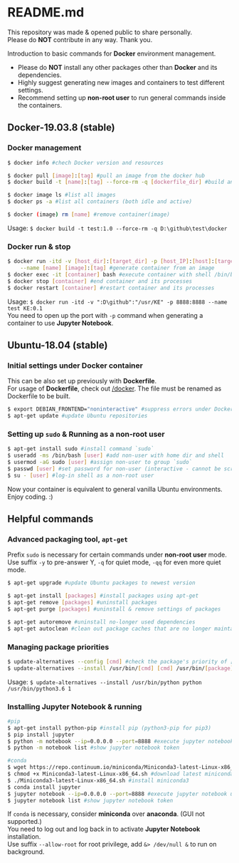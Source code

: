 # README.md
This repository was made & opened public to share personally.\
Please do __NOT__ contribute in any way. Thank you.

Introduction to basic commands for __Docker__ environment management.
* Please do __NOT__ install any other packages other than __Docker__ and its dependencies.
* Highly suggest generating new images and containers to test different settings.
* Recommend setting up __non-root user__ to run general commands inside the containers.

## Docker-19.03.8 (stable)

### Docker management
```bash
$ docker info #chech Docker version and resources

$ docker pull [image]:[tag] #pull an image from the docker hub
$ docker build -t [name]:[tag] --force-rm -q [dockerfile_dir] #build an image named [name]:[tag] using .Dockerfile

$ docker image ls #list all images
$ docker ps -a #list all containers (both idle and active)

$ docker (image) rm [name] #remove container(image)
```
Usage: `$ docker build -t test:1.0 --force-rm -q D:\github\test\docker`

### Docker run & stop
```bash
$ docker run -itd -v [host_dir]:[target_dir] -p [host_IP]:[host]:[target] \
    --name [name] [image]:[tag] #generate container from an image
$ docker exec -it [container] bash #execute container with shell /bin/bash
$ docker stop [container] #end container and its processes
$ docker restart [container] #restart container and its processes
```
Usage: `$ docker run -itd -v ":D\github":"/usr/KE" -p 8888:8888 --name test KE:0.1`\
You need to open up the port with `-p` command when generating a container to use __Jupyter Notebook__.

## Ubuntu-18.04 (stable)

### Initial settings under Docker container
This can be also set up previously with __Dockerfile__.\
For usage of __Dockerfile__, check out [/docker](https://github.com/pwangjoo/test/tree/master/docker). The file must be renamed as Dockerfile to be built.
```bash
$ export DEBIAN_FRONTEND="noninteractive" #suppress errors under Docker environments
$ apt-get update #update Ubuntu repositories
```

### Setting up `sudo` & Running as a non-root user
```bash
$ apt-get install sudo #install command `sudo`
$ useradd -ms /bin/bash [user] #add non-user with home dir and shell
$ usermod -aG sudo [user] #assign non-user to group `sudo`
$ passwd [user] #set password for non-user (interactive - cannot be scripted)
$ su - [user] #log-in shell as a non-root user
```

Now your container is equivalent to general vanilla Ubuntu environments.\
Enjoy coding. :)

## Helpful commands

### Advanced packaging tool, `apt-get`
Prefix `sudo` is necessary for certain commands under __non-root user__ mode.\
Use suffix `-y` to pre-answer Y, `-q` for quiet mode, `-qq` for even more quiet mode.

```bash
$ apt-get upgrade #update Ubuntu packages to newest version

$ apt-get install [packages] #install packages using apt-get
$ apt-get remove [packages] #uninstall packages
$ apt-get purge [packages] #uninstall & remove settings of packages

$ apt-get autoremove #uninstall no-longer used dependencies
$ apt-get autoclean #clean out package caches that are no longer maintained
```

### Managing package priorities
```bash
$ update-alternatives --config [cmd] #check the package's priority of [cmd]
$ update-alternatives --install /usr/bin/[cmd] [cmd] /usr/bin/[package] [order] #set priority
```
Usage: `$ update-alternatives --install /usr/bin/python python /usr/bin/python3.6 1`

### Installing Jupyter Notebook & running
```bash
#pip
$ apt-get install python-pip #install pip (python3-pip for pip3)
$ pip install jupyter
$ python -m notebook --ip=0.0.0.0 --port=8888 #execute jupyter notebook under localhost
$ python -m notebook list #show jupyter notebook token

#conda
$ wget https://repo.continuum.io/miniconda/Miniconda3-latest-Linux-x86_64.sh
$ chmod +x Miniconda3-latest-Linux-x86_64.sh #download latest miniconda3
$ ./Miniconda3-latest-Linux-x86_64.sh #install miniconda3
$ conda install jupyter
$ jupyter notebook --ip=0.0.0.0 --port=8888 #execute jupyter notebook under localhost
$ jupyter notebook list #show jupyter notebook token
```
If `conda` is necessary, consider __miniconda__ over __anaconda__. (GUI not supported.)\
You need to log out and log back in to activate __Jupyter Notebook__ installation.\
Use suffix `--allow-root` for root privilege, add `&> /dev/null &` to run on background.
